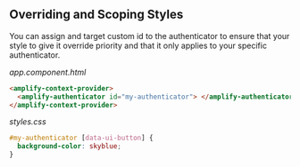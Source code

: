 ## Overriding and Scoping Styles

You can assign and target custom id to the authenticator to ensure that your style to give it override priority and that it only applies to your specific authenticator.

_app.component.html_

```html
<amplify-context-provider>
  <amplify-authenticator id="my-authenticator"> </amplify-authenticator>
</amplify-context-provider>
```

_styles.css_

```css
#my-authenticator [data-ui-button] {
  background-color: skyblue;
}
```
